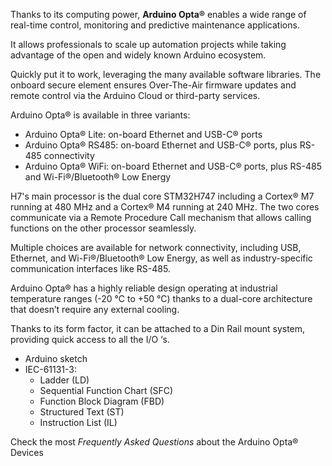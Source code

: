 <FeatureDescription>

Thanks to its computing power, **Arduino Opta®** enables a wide range of real-time control, monitoring and predictive maintenance applications.

It allows professionals to scale up automation projects while taking advantage of the open and widely known Arduino ecosystem.

Quickly put it to work, leveraging the many available software libraries. The onboard secure element ensures Over-The-Air firmware updates and remote control via the Arduino Cloud or third-party services.

Arduino Opta® is available in three variants:
* Arduino Opta® Lite: on-board Ethernet and USB-C® ports
* Arduino Opta® RS485: on-board Ethernet and USB-C® ports, plus RS-485 connectivity
* Arduino Opta® WiFi: on-board Ethernet and USB-C® ports, plus RS-485 and Wi-Fi®/Bluetooth® Low Energy

</FeatureDescription>

<FeatureList>

<Feature title="STM32H747XI dual Cortex®-M7+M4 32bit low power Arm® MCU" image="mcu">

  H7's main processor is the dual core STM32H747 including a Cortex® M7 running at 480 MHz and a Cortex® M4 running at 240 MHz. The two cores communicate via a Remote Procedure Call mechanism that allows calling functions on the other processor seamlessly.
<FeatureWrapper>
  <FeatureLink title="Datasheet" url="https://content.arduino.cc/assets/Arduino-Portenta-H7_Datasheet_stm32h747xi.pdf" download/>
</FeatureWrapper>
</Feature>

<Feature title="Connectivity" image="wifi-bluetooth">

  Multiple choices are available for network connectivity, including USB, Ethernet, and Wi-Fi®/Bluetooth® Low Energy, as well as industry-specific communication interfaces like RS-485.

</Feature>


<Feature title="Industrial temperature range" image="temperature-sensor">

  Arduino Opta® has a highly reliable design operating at industrial temperature ranges (-20 °C to +50 °C) thanks to a dual-core architecture that doesn’t require any external cooling.

</Feature>


<Feature title="Suitable to DIN rail" image="configurability">

  Thanks to its form factor, it can be attached to a Din Rail mount system, providing quick access to all the I/O ‘s.

</Feature>

<Feature title="Programming Languages Supported" image="power">

  * Arduino sketch
  * IEC-61131-3:
    * Ladder (LD)
    * Sequential Function Chart (SFC)
    * Function Block Diagram (FBD)
    * Structured Text (ST)
    * Instruction List (IL)

</Feature>

<Feature title="Arduino Opta® F.A.Q" image="magnetometer">

  Check the most _Frequently Asked Questions_ about the Arduino Opta® Devices

<FeatureWrapper>
  <FeatureLink title="F.A.Q - Arduino Opta®" url="https://support.arduino.cc/hc/en-us/articles/13870453088924-FAQ-Arduino-Opta" download/>
</FeatureWrapper>
</Feature>

</FeatureList>
